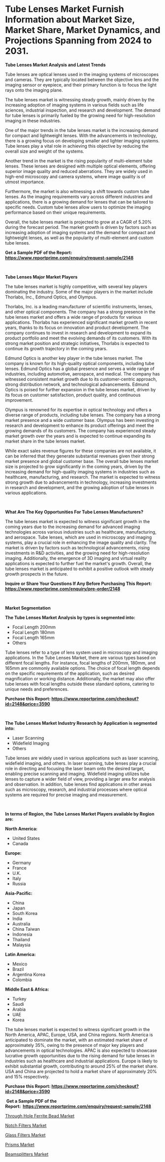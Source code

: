 <p><h1>Tube Lenses Market Furnish Information about Market Size, Market Share, Market Dynamics, and Projections Spanning from 2024 to 2031.</h1></p><p><strong>Tube Lenses Market Analysis and Latest Trends</strong></p>
<p><p>Tube lenses are optical lenses used in the imaging systems of microscopes and cameras. They are typically located between the objective lens and the imaging sensor or eyepiece, and their primary function is to focus the light rays onto the imaging plane.</p><p>The tube lenses market is witnessing steady growth, mainly driven by the increasing adoption of imaging systems in various fields such as life sciences, industrial inspection, and research and development. The demand for tube lenses is primarily fueled by the growing need for high-resolution imaging in these industries.</p><p>One of the major trends in the tube lenses market is the increasing demand for compact and lightweight lenses. With the advancements in technology, there is a growing focus on developing smaller and lighter imaging systems. Tube lenses play a vital role in achieving this objective by reducing the overall size and weight of the systems.</p><p>Another trend in the market is the rising popularity of multi-element tube lenses. These lenses are designed with multiple optical elements, offering superior image quality and reduced aberrations. They are widely used in high-end microscopy and camera systems, where image quality is of utmost importance.</p><p>Furthermore, the market is also witnessing a shift towards custom tube lenses. As the imaging requirements vary across different industries and applications, there is a growing demand for lenses that can be tailored to specific needs. Custom tube lenses allow users to optimize the imaging performance based on their unique requirements.</p><p>Overall, the tube lenses market is projected to grow at a CAGR of 5.20% during the forecast period. The market growth is driven by factors such as increasing adoption of imaging systems and the demand for compact and lightweight lenses, as well as the popularity of multi-element and custom tube lenses.</p></p>
<p><strong>Get a Sample PDF of the Report:&nbsp; <a href="https://www.reportprime.com/enquiry/request-sample/2148">https://www.reportprime.com/enquiry/request-sample/2148</a></strong></p>
<p>&nbsp;</p>
<p><strong>Tube Lenses Major Market Players</strong></p>
<p><p>The tube lenses market is highly competitive, with several key players dominating the industry. Some of the major players in the market include Thorlabs, Inc., Edmund Optics, and Olympus.</p><p>Thorlabs, Inc. is a leading manufacturer of scientific instruments, lenses, and other optical components. The company has a strong presence in the tube lenses market and offers a wide range of products for various applications. Thorlabs has experienced significant market growth in recent years, thanks to its focus on innovation and product development. The company continues to invest in research and development to expand its product portfolio and meet the evolving demands of its customers. With its strong market position and strategic initiatives, Thorlabs is expected to continue its growth trajectory in the coming years.</p><p>Edmund Optics is another key player in the tube lenses market. The company is known for its high-quality optical components, including tube lenses. Edmund Optics has a global presence and serves a wide range of industries, including automotive, aerospace, and medical. The company has witnessed consistent market growth due to its customer-centric approach, strong distribution network, and technological advancements. Edmund Optics is poised for further expansion in the tube lenses market, driven by its focus on customer satisfaction, product quality, and continuous improvement.</p><p>Olympus is renowned for its expertise in optical technology and offers a diverse range of products, including tube lenses. The company has a strong market presence and a wide customer base. Olympus has been investing in research and development to enhance its product offerings and meet the growing demands of its customers. The company has experienced steady market growth over the years and is expected to continue expanding its market share in the tube lenses market.</p><p>While exact sales revenue figures for these companies are not available, it can be inferred that they generate substantial revenues given their strong market presence and global customer base. The overall tube lenses market size is projected to grow significantly in the coming years, driven by the increasing demand for high-quality imaging systems in industries such as healthcare, manufacturing, and research. The market is expected to witness strong growth due to advancements in technology, increasing investments in research and development, and the growing adoption of tube lenses in various applications.</p></p>
<p>&nbsp;</p>
<p><strong>What Are The Key Opportunities For Tube Lenses Manufacturers?</strong></p>
<p><p>The tube lenses market is expected to witness significant growth in the coming years due to the increasing demand for advanced imaging technologies across various industries such as healthcare, manufacturing, and aerospace. Tube lenses, which are used in microscopy and imaging systems, play a crucial role in enhancing the image quality and clarity. The market is driven by factors such as technological advancements, rising investments in R&D activities, and the growing need for high-resolution imaging. Additionally, the emergence of 3D imaging and virtual reality applications is expected to further fuel the market's growth. Overall, the tube lenses market is anticipated to exhibit a positive outlook with steady growth prospects in the future.</p></p>
<p><strong>Inquire or Share Your Questions If Any Before Purchasing This Report: <a href="https://www.reportprime.com/enquiry/pre-order/2148">https://www.reportprime.com/enquiry/pre-order/2148</a></strong></p>
<p>&nbsp;</p>
<p><strong>Market Segmentation</strong></p>
<p><strong>The Tube Lenses Market Analysis by types is segmented into:</strong></p>
<p><ul><li>Focal Length 200mm</li><li>Focal Length 180mm</li><li>Focal Length 165mm</li><li>Others</li></ul></p>
<p><p>Tube lenses refer to a type of lens system used in microscopy and imaging applications. In the Tube Lenses Market, there are various types based on different focal lengths. For instance, focal lengths of 200mm, 180mm, and 165mm are commonly available options. The choice of focal length depends on the specific requirements of the application, such as desired magnification or working distance. Additionally, the market may also offer tube lenses with focal lengths outside these standard options, catering to unique needs and preferences.</p></p>
<p><strong>Purchase this Report:&nbsp;<a href="https://www.reportprime.com/checkout?id=2148&price=3590">https://www.reportprime.com/checkout?id=2148&price=3590</a></strong></p>
<p>&nbsp;</p>
<p><strong>The Tube Lenses Market Industry Research by Application is segmented into:</strong></p>
<p><ul><li>Laser Scanning</li><li>Widefield Imaging</li><li>Others</li></ul></p>
<p><p>Tube lenses are widely used in various applications such as laser scanning, widefield imaging, and others. In laser scanning, tube lenses play a crucial role in directing and focusing the laser beam onto the desired target, enabling precise scanning and imaging. Widefield imaging utilizes tube lenses to capture a wider field of view, providing a larger area for analysis and observation. In addition, tube lenses find applications in other areas such as microscopy, research, and industrial processes where optical systems are required for precise imaging and measurement.</p></p>
<p>&nbsp;</p>
<p><strong>In terms of Region, the Tube Lenses Market Players available by Region are:</strong></p>
<p>
    <p> <strong> North America: </strong>
        <ul>
            <li>United States</li>
            <li>Canada</li>
        </ul>
        </p> 
    <p> <strong> Europe: </strong>
        <ul>
            <li>Germany</li>
            <li>France</li>
            <li>U.K.</li>
            <li>Italy</li>
            <li>Russia</li>
        </ul>
        </p> 
    <p> <strong> Asia-Pacific: </strong>
        <ul>
            <li>China</li>
            <li>Japan</li>
            <li>South Korea</li>
            <li>India</li>
            <li>Australia</li>
            <li>China Taiwan</li>
            <li>Indonesia</li>
            <li>Thailand</li>
            <li>Malaysia</li>
        </ul>
        </p> 
    <p> <strong> Latin America: </strong>
        <ul>
            <li>Mexico</li>
            <li>Brazil</li>
            <li>Argentina Korea</li>
            <li>Colombia</li>
        </ul>
        </p> 
    <p> <strong> Middle East & Africa: </strong>
        <ul>
            <li>Turkey</li>
            <li>Saudi</li>
            <li>Arabia</li>
            <li>UAE</li>
            <li>Korea</li>
        </ul>
    </p>
    </p>
<p><p>The tube lenses market is expected to witness significant growth in the North America, APAC, Europe, USA, and China regions. North America is anticipated to dominate the market, with an estimated market share of approximately 35%, owing to the presence of major key players and advancements in optical technologies. APAC is also expected to showcase lucrative growth opportunities due to the rising demand for tube lenses in industries such as healthcare and industrial applications. Europe is likely to exhibit substantial growth, contributing to around 25% of the market share. USA and China are projected to hold a market share of approximately 20% and 15% respectively.</p></p>
<p><strong>Purchase this Report: <a href="https://www.reportprime.com/checkout?id=2148&price=3590">https://www.reportprime.com/checkout?id=2148&price=3590</a></strong></p>
<p>&nbsp;<strong>Get a Sample PDF of the Report:&nbsp;&nbsp;<a href="https://www.reportprime.com/enquiry/request-sample/2148">https://www.reportprime.com/enquiry/request-sample/2148</a></strong></p>
<p><strong></strong></p>
<p><p><a href="https://github.com/castoriffic/Market-Research-Report-List-2/blob/main/through-hole-ferrite-bead-market.md">Through Hole Ferrite Bead Market</a></p><p><a href="https://github.com/sofayahoo2023/Market-Research-Report-List-2/blob/main/notch-filters-market.md">Notch Filters Market</a></p><p><a href="https://github.com/mabutironaldo/Market-Research-Report-List-2/blob/main/glass-filters-market.md">Glass Filters Market</a></p><p><a href="https://github.com/pizolina/Market-Research-Report-List-2/blob/main/prisms-market.md">Prisms Market</a></p><p><a href="https://github.com/lbird53714/Market-Research-Report-List-2/blob/main/beamsplitters-market.md">Beamsplitters Market</a></p></p>